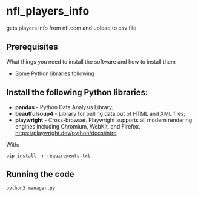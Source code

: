 # nfl_players_info
gets players info from nfl.com and upload to csv file.

## Prerequisites
What things you need to install the software and how to install them


* Some Python libraries following

## Install the following Python libraries:

* **pandas** - Python Data Analysis Library;
* **beautfulsoup4** - Library for pulling data out of HTML and XML files;
* **playwright** - Cross-browser. Playwright supports all modern rendering engines including Chromium, WebKit, and Firefox.
    https://playwright.dev/python/docs/intro

With:
```
pip install -r requirements.txt
```

## Running the code

```
python3 manager.py
```
